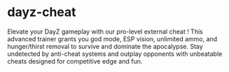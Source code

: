 # dayz-cheat
Elevate your DayZ gameplay with our pro-level external cheat ! This advanced trainer grants you god mode, ESP vision, unlimited ammo, and hunger/thirst removal to survive and dominate the apocalypse. Stay undetected by anti-cheat systems and outplay opponents with unbeatable cheats designed for competitive edge and fun.
